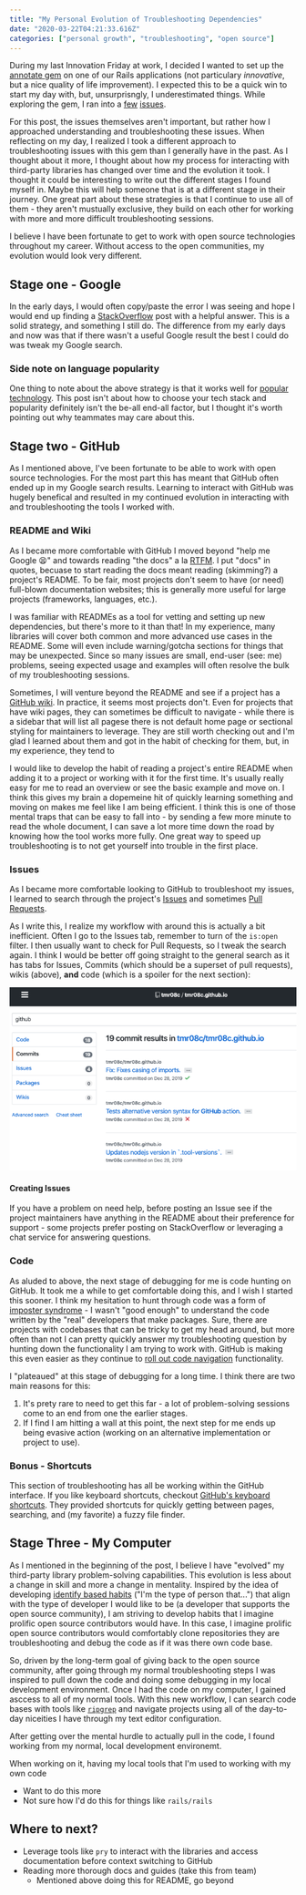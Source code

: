 ```yaml
---
title: "My Personal Evolution of Troubleshooting Dependencies"
date: "2020-03-22T04:21:33.616Z"
categories: ["personal growth", "troubleshooting", "open source"]
---
```


During my last Innovation Friday at work, I decided I wanted to set up the [annotate gem](https://github.com/ctran/annotate_models) on one of our Rails applications (not particulary _innovative_, but a nice quality of life improvement). I expected this to be a quick win to start my day with, but, unsurprisngly, I underestimated things. While exploring the gem, I ran into a [few]() [issues](https://github.com/ctran/annotate_models/issues/778).

For this post, the issues themselves aren't important, but rather how I approached understanding and troubleshooting these issues. When reflecting on my day, I realized I took a different approach to troubleshooting issues with this gem than I generally have in the past. As I thought about it more, I thought about how my process for interacting with third-party libraries has changed over time and the evolution it took. I thought it could be interesting to write out the different stages I found myself in. Maybe this will help someone that is at a different stage in their journey. One great part about these strategies is that I continue to use all of them - they aren't mustually exclusive, they build on each other for working with more and more difficult troubleshooting sessions.

I believe I have been fortunate to get to work with open source technologies throughout my career. Without access to the open communities, my evolution would look very different.

## Stage one - Google

In the early days, I would often copy/paste the error I was seeing and hope I would end up finding a [StackOverflow](https://stackoverflow.com/) post with a helpful answer. This is a solid strategy, and something I still do. The difference from my early days and now was that if there wasn't a useful Google result the best I could do was tweak my Google search.

### Side note on language popularity

One thing to note about the above strategy is that it works well for [popular technology](https://www.tiobe.com/tiobe-index/). This post isn't about how to choose your tech stack and popularity definitely isn't the be-all end-all factor, but I thought it's worth pointing out why teammates may care about this.

## Stage two - GitHub

As I mentioned above, I've been fortunate to be able to work with open source technologies. For the most part this has meant that GitHub often ended up in my Google search results. Learning to interact with GitHub was hugely benefical and resulted in my continued evolution in interacting with and troubleshooting the tools I worked with.

### README and Wiki

As I became more comfortable with GitHub I moved beyond "help me Google 😫" and towards reading "the docs" a la [RTFM](http://www.readthefuckingmanual.com/). I put "docs" in quotes, becuase to start reading the docs meant reading (skimming?) a project's README. To be fair, most projects don't seem to have (or need) full-blown documentation websites; this is generally more useful for large projects (frameworks, languages, etc.).

I was familiar with READMEs as a tool for vetting and setting up new dependencies, but there's more to it than that! In my experience, many libraries will cover both common and more advanced use cases in the README. Some will even include warning/gotcha sections for things that may be unexpected. Since so many issues are small, end-user (see: me) problems, seeing expected usage and examples will often resolve the bulk of my troubleshooting sessions.

Sometimes, I will venture beyond the README and see if a project has a [GitHub wiki](https://help.github.com/en/github/building-a-strong-community/about-wikis). In practice, it seems most projects don't. Even for projects that have wiki pages, they can sometimes be difficult to navigate - while there is a sidebar that will list all pagese there is not default home page or sectional styling for maintainers to leverage. They are still worth checking out and I'm glad I learned about them and got in the habit of checking for them, but, in my experience, they tend to

I would like to develop the habit of reading a project's entire README when adding it to a project or working with it for the first time. It's usually really easy for me to read an overview or see the basic example and move on. I think this gives my brain a dopemeine hit of quickly learning something and moving on makes me feel like I am being efficient. I think this is one of those mental traps that can be easy to fall into - by sending a few more minute to read the whole document, I can save a lot more time down the road by knowing how the tool works more fully. One great way to speed up troubleshooting is to not get yourself into trouble in the first place.

### Issues

As I became more comfortable looking to GitHub to troubleshoot my issues, I learned to search through the project's [Issues](https://help.github.com/en/github/managing-your-work-on-github/about-issues) and sometimes [Pull Requests](https://help.github.com/en/github/collaborating-with-issues-and-pull-requests/about-pull-requests).

As I write this, I realize my workflow with around this is actually a bit inefficient. Often I go to the Issues tab, remember to turn of the `is:open` filter. I then usually want to check for Pull Requests, so I tweak the search again. I think I would be better off going straight to the general search as it has tabs for Issues, Commits (which should be a superset of pull requests), wikis (above), **and** code (which is a spoiler for the next section):

<img src="./github-search.png" alt="github search page example" />

#### Creating Issues

If you have a problem on need help, before posting an Issue see if the project maintainers have anything in the README about their preference for support - some projects prefer posting on StackOverflow or leveraging a chat service for answering questions.

### Code

As aluded to above, the next stage of debugging for me is code hunting on GitHub. It took me a while to get comfortable doing this, and I wish I started this sooner. I think my hesitation to hunt through code was a form of [imposter syndrome](https://en.wikipedia.org/wiki/Impostor_syndrome) - I wasn't "good enough" to understand the code written by the "real" developers that make packages. Sure, there are projects with codebases that can be tricky to get my head around, but more often than not I can pretty quickly answer my troubleshooting question by hunting down the functionality I am trying to work with. GitHub is making this even easier as they continue to [roll out code navigation](https://github.blog/changelog/2019-11-13-code-navigation-is-now-available-for-all-go-python-and-ruby-repositories/) functionality.

I "plateaued" at this stage of debugging for a long time. I think there are two main reasons for this:

1. It's prety rare to need to get this far - a lot of problem-solving sessions come to an end from one the earlier stages.
1. If I find I am hitting a wall at this point, the next step for me ends up being evasive action (working on an alternative implementation or project to use).

### Bonus - Shortcuts

This section of troubleshooting has all be working within the GitHub interface. If you like keyboard shortcuts, checkout [GitHub's keyboard shortcuts](https://help.github.com/en/github/getting-started-with-github/keyboard-shortcuts). They provided shortcuts for quickly getting between pages, searching, and (my favorite) a fuzzy file finder.

## Stage Three - My Computer

As I mentioned in the beginning of the post, I believe I have "evolved" my third-party library problem-solving capabilities. This evolution is less about a change in skill and more a change in mentality. Inspired by the idea of developing [identify based habits](https://jamesclear.com/identity-based-habits) ("I'm the type of person that...") that align with the type of developer I would like to be (a developer that supports the open source community), I am striving to develop habits that I imagine prolific open source contributors would have. In this case, I imagine prolific open source contributors would comfortably clone repositories they are troubleshooting and debug the code as if it was there own code base.

So, driven by the long-term goal of giving back to the open source community, after going through my normal troubleshooting steps I was inspired to pull down the code and doing some debugging in my local development environment. Once I had the code on my computer, I gained asccess to all of my normal tools. With this new workflow, I can search code bases with tools like [`ripgrep`](https://github.com/BurntSushi/ripgrep) and navigate projects using all of the day-to-day niceities I have through my text editor configuration.

After getting over the mental hurdle to actually pull in the code, I found working from my normal, local development environemt.

<!-- easy it is to use GitHub to search through a codebase. It is also convenient to not have to pull down any code that I may not need long-term. On the other hand, -->

<!-- Above I mentioned that when I would hit a wall after using GitHub to search through code I would generally start looking for alternatives. Realistically, that's can't always happen (plus, I should work on my [grit](https://angeladuckworth.com/grit-book/), right?). -->

When working on it, having my local tools that I'm used to working with my own code

- Want to do this more
- Not sure how I'd do this for things like `rails/rails`

## Where to next?

- Leverage tools like `pry` to interact with the libraries and access documentation before context switching to GitHub
- Reading more thorough docs and guides (take this from team)
  - Mentioned above doing this for README, go beyond
